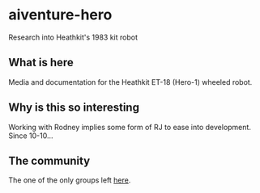 # aiventure-hero
Research into Heathkit's 1983 kit robot

## What is here

Media and documentation for the Heathkit ET-18 (Hero-1) wheeled robot.

## Why is this so interesting

Working with Rodney implies some form of RJ to ease into development. Since 10-10...

## The community

The one of the only groups left [here](https://groups.io/g/hero-owners).
